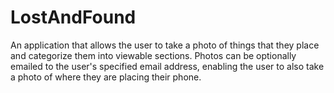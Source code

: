 # LostAndFound
An application that allows the user to take a photo of things that they place and categorize them into viewable sections. Photos can be optionally emailed to the user's specified email address, enabling the user to also take a photo of where they are placing their phone. 
